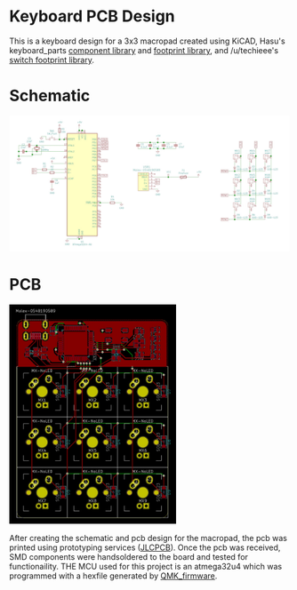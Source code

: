 # Keyboard PCB Design
This is a keyboard design for a 3x3 macropad created using KiCAD, Hasu's keyboard_parts [component library](https://github.com/tmk/kicad_lib_tmk) and [footprint library](https://github.com/tmk/keyboard_parts.pretty), and /u/techieee's [switch footprint library](https://github.com/egladman/keebs.pretty).

# Schematic
<img src = "3x3%20macropad%20v1/images/3x3%20macropad%20v1%20Schematic.jpg" width = "1000">

# PCB
<img src = "3x3%20macropad%20v1/images/3x3%20macropad%20v1%20PCB.jpg" width = "300">

After creating the schematic and pcb design for the macropad, the pcb was printed using prototyping services ([JLCPCB](https://jlcpcb.com/)). Once the pcb was received, SMD components were handsoldered to the board and tested for functionaility. THE MCU used for this project is an atmega32u4 which was programmed with a hexfile generated by [QMK_firmware](https://github.com/qmk/qmk_firmware).
